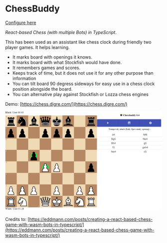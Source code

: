 # ChessBuddy

[Configure here](doc/dev.md)

_React-based Chess (with multiple Bots) in TypeScript_.

This has been used as an assistant like chess clock during friendly two player games. It helps learning.

- It marks board with openings it knows.
- It marks board with what Stockfish would have done.
- It remembers games and scores.
- Keeps track of time, but it does not use it for any other purpose than information
- You can tilt board 90 degress sideways for easy use in a chess clock position alongside the board.
- You can alternative play against Stockfish or Lozza chess engines

Demo: [https://chess.digre.com/](https://chess.digre.com/)<br>

![Chessbuddy](doc/chessbuddy.png)

Credits to:
[https://eddmann.com/posts/creating-a-react-based-chess-game-with-wasm-bots-in-typescript/](https://eddmann.com/posts/creating-a-react-based-chess-game-with-wasm-bots-in-typescript/)
